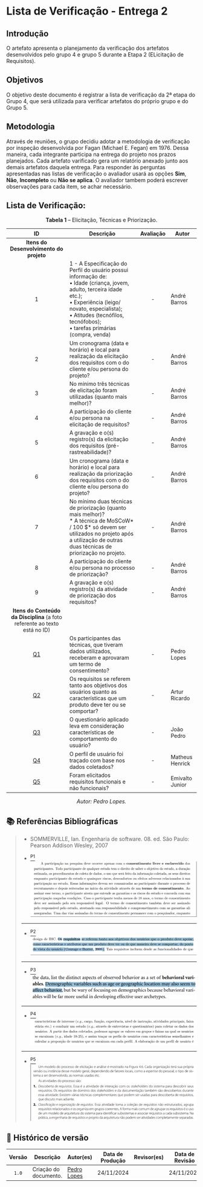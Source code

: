 # Lista de Verificação - Entrega 2

## Introdução

O artefato apresenta o planejamento da verificação dos artefatos desenvolvidos pelo grupo 4 e grupo 5 durante a Etapa 2 (ELicitação de Requisitos).

## Objetivos

O objetivo deste documento é registrar a lista de verificação da 2ª etapa do Grupo 4, que será utilizada para verificar artefatos do próprio grupo e do Grupo 5.

## Metodologia

Através de reuniões, o grupo decidiu adotar a metodologia de verificação por inspeção desenvolvida por Fagan (Michael E. Fegan) em 1976. Dessa maneira, cada integrante participa na entrega do projeto nos prazos planejados. Cada artefato varificado gera um relatório anexado junto aos demais artefatos daquela entrega. Para responder às perguntas apresentadas nas listas de verificação o avaliador usará as opções **Sim**, **Não**, **Incompleto** ou **Não se aplica**. O avaliador tambem poderá escrever observações para cada item, se achar necessário.

## Lista de Verificação: 


<center> 

**Tabela 1** – Elicitação, Técnicas e Priorização.

|        ID        | Descrição                                                                                                           | Avaliação  | Autor        
| :--------------: | ------------------------------------------------------------------------------------------------------------------- | :--------: | ------------ |
| **Itens do Desenvolvimento do projeto** |                                                                                                                     |            |              |               |
|        1         | 1 - A Especificação do Perfil do usuário possui informação de: <br> • Idade (criança, jovem, adulto, terceira idade etc.); <br> • Experiência (leigo/ novato, especialista); <br> • Atitudes (tecnófilos, tecnófobos); <br> • tarefas primárias (compra, venda)                       |    -    | André Barros |         DATA/HORA       |
|        2         | Um cronograma (data e horário) e local para realização da elicitação dos requisitos com o do cliente e/ou persona do projeto? | - | André Barros |     DATA/HORA           |
|        3         | No mínimo três técnicas de elicitação foram utilizadas (quanto mais melhor)?                                                                                           |    -    | André Barros |  
|        4         | A participação do cliente e/ou persona na elicitação de requisitos?                                             |    -     | André Barros |
|        5         | A gravação e o(s) registro(s) da elicitação dos requisitos (pré-rastreabilidade)?                                                                                             |    -     | André Barros |
|        6         | Um cronograma (data e horário) e local para realização da priorização dos requisitos com o do cliente e/ou persona do projeto?    |    -     | André Barros |
|        7         | No mínimo duas técnicas de priorização (quanto mais melhor)? <BR> * A técnica de MoSCoW* / 100 $* só devem ser  utilizados no projeto após a utilização de outras duas técnicas de priorização no  projeto.                                                      |    -    | André Barros |
|        8         | A participação do cliente e/ou persona no processo de priorização?                                                                                   |    -     | André Barros |
|        9         | A gravação e o(s) registro(s) da atividade de priorização dos requisitos?                                                                               |    -     | André Barros |
| **Itens do Conteúdo da Disciplina** (a foto referente ao texto está no ID) |                                                                                                                     |            |              |               |
|        <a id="REF1" href="#anchor_1">Q1</a>        | Os participantes das técnicas, que tiveram dados utilizados, receberam e aprovaram um termo de consentimento?                                                                            |    -     | Pedro Lopes |
|        <a id="REF2" href="#anchor_2">Q2</a>        | Os requisitos se referem tanto aos objetivos dos usuários quanto as características que um produto deve ter ou se comportar?  |    -     |Artur Ricardo |      
|        <a id="REF3" href="#anchor_3">Q3</a>        | O questionário aplicado leva em consideração características de comportamento do usuário? |    -     | João Pedro |
|        <a id="REF4" href="#anchor_4">Q4</a>        | O perfil de usuário foi traçado com base nos dados coletados?  |    -     | Matheus Henrick |
|        <a id="REF5" href="#anchor_5">Q5</a>        | Foram elicitados requisitos funcionais e não funcionais? |    -     | Emivalto Junior |


_Autor: Pedro Lopes._

</center>  

## 📚 Referências Bibliográficas

> - SOMMERVILLE, Ian. Engenharia de software. 08. ed. São Paulo: Pearson Addison Wesley, 2007
>
> - <a id="anchor_1" href="#REF1"><sup>P1</sup></a><br>![Referência 1](../referencias/Q1.png)
>****
> - <a id="anchor_2" href="#REF2"><sup>P2</sup></a><br>![Referencia 2](../referencias/Q2.png)
>****
> - <a id="anchor_3" href="#REF3"><sup>P3</sup></a><br>![Referência 3](../referencias/Q3.png)
>****
> - <a id="anchor_4" href="#REF4"><sup>P4</sup></a><br>![Referência 4](../referencias/Q4.png)
>****
> - <a id="anchor_5" href="#REF5"><sup>P5</sup></a><br>![Referência 1](../referencias/Q5.png)

## 📑 Histórico de versão

| Versão | Descrição | Autor(es) | Data de Produção | Revisor(es) | Data de Revisão | 
| :----: | --------- | --------- | :--------------: | ----------- | :-------------: |
| `1.0`  | Criação do documento. | [Pedro Lopes](https://github.com/pLopess) | 24/11/2024 |  | 24/11/2024 |

